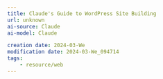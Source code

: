 ```yaml
---
title: Claude's Guide to WordPress Site Building
url: unknown
ai-source: Claude
ai-model: Claude

creation date: 2024-03-We
modification date: 2024-03-We_094714
tags:
	- resource/web
---
```

